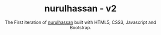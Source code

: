 <h1 align="center">
  nurulhassan - v2
</h1>
<p align="center">
  The First iteration of <a href="https://nurulhassan.github.io/v1/" target="_blank">nurulhassan</a> built with HTML5, CSS3, Javascript and Bootstrap.
</p>


